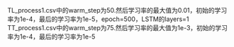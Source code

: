 TL_process1.csv中的warm_step为50.然后学习率的最大值为0.01，初始的学习率为1e-4，最后的学习率为1e-5，epoch=500，LSTM的layers=1
TT_process1.csv中的warm_step为75.然后学习率的最大值为1e-3，初始的学习率为1e-4，最后的学习率为1e-5
